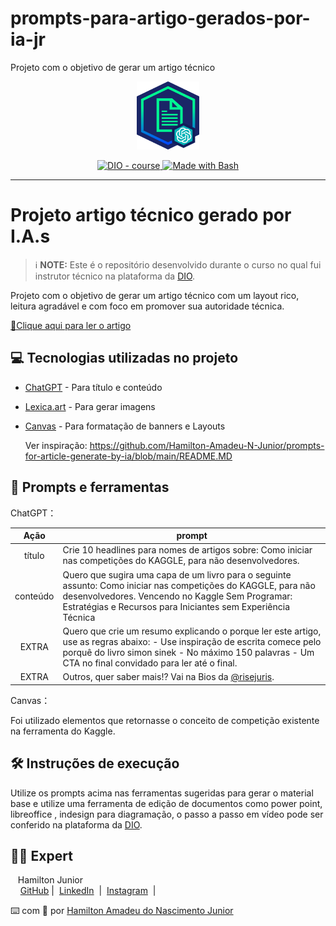 # prompts-para-artigo-gerados-por-ia-jr
Projeto com o objetivo de gerar um artigo técnico

<p align="center">
    <img width="100" src="https://github.com/Hamilton-Amadeu-N-Junior/prompts-para-artigo-gerados-por-ia-jr/blob/main/banner.png">
</p>

<p align="center">
  <a href="https://dio.me/"><img src="https://img.shields.io/badge/DIO-Course-28DA77?logo=youtube" alt="DIO - course">
  </a>
  <a href="https://www.gnu.org/software/bash/" title="Go to Bash homepage"><img src="https://img.shields.io/badge/Prompt-Project-blue?logo=gnu-bash&amp;logoColor=white" alt="Made with Bash">
  </a>
</p>

-------

# Projeto artigo técnico gerado por I.A.s


 > ℹ️ **NOTE:** Este é o repositório desenvolvido durante o curso no qual fui instrutor técnico na plataforma da [DIO](https://dio.me).


Projeto com o objetivo de gerar um artigo técnico com um layout rico, leitura agradável e com foco em promover sua autoridade técnica.

<a href="https://web.dio.me/articles/diretivas-estruturais-versus-diretivas-de-atributo-qual-usar-no-angular?back=%2Farticles&page=1&order=oldest#state=044ab194-1e3a-4b8e-95fe-c0f6b3b5260e&session_state=efdc9591-d6fe-4d79-ae97-e58af45061da&code=5ac231e4-c722-46c3-bb7f-32ce5363fb78.efdc9591-d6fe-4d79-ae97-e58af45061da.a889d5a2-0d02-46df-83a5-28a1b4ac39ab" title="View PDF now"> 📕Clique aqui para ler o artigo</a>

## 💻 Tecnologias utilizadas no projeto

- [ChatGPT](https://chat.openai.com/) - Para título e conteúdo
- [Lexica.art](https://lexica.art/) - Para gerar imagens
- [Canvas](https://www.canva.com/) - Para formatação de banners e Layouts

  Ver inspiração:
  https://github.com/Hamilton-Amadeu-N-Junior/prompts-for-article-generate-by-ia/blob/main/README.MD

## 📄 Prompts e ferramentas


ChatGPT：

|   Ação   | prompt                                                                                                                                                                                                                                                                         |
| :------: | ------------------------------------------------------------------------------------------------------------------------------------------------------------------------------------------------------------------------------------------------------------------------------ |
|  título  | Crie 10 headlines para nomes de artigos sobre: Como iniciar nas competições do KAGGLE, para não desenvolvedores.                                                                                                                                            |
| conteúdo | Quero que sugira uma capa de um livro para o seguinte assunto: Como iniciar nas competições do KAGGLE, para não desenvolvedores. Vencendo no Kaggle Sem Programar: Estratégias e Recursos para Iniciantes sem Experiência Técnica |
| EXTRA | Quero que crie um resumo explicando o porque ler este artigo, use as regras abaixo:                                            - Use inspiração de escrita comece pelo porquê do livro simon sinek                                                                      - No máximo 150 palavras                                                                                                                 - Um CTA no final convidado para ler até o final. |
| EXTRA | Outros, quer saber mais!? Vai na Bios da [@risejuris](https://www.instagram.com/risejuris/). |

Canvas：

Foi utilizado elementos que retornasse o conceito de competição existente na ferramenta do Kaggle. 

## 🛠️ Instruções de execução

Utilize os prompts acima nas ferramentas sugeridas para gerar o material base e utilize uma ferramenta de edição de documentos como power point, libreoffice , indesign para diagramação, o passo a passo em vídeo pode ser conferido na plataforma da [DIO](https://dio.me).

  ## 👨‍💻 Expert

  <p>&nbsp&nbsp&nbspHamilton Junior<br>
    &nbsp&nbsp&nbsp
    <a href="https://github.com/Hamilton-Amadeu-N-Junior">
    GitHub</a>&nbsp;|&nbsp;
    <a href="https://www.linkedin.com/in/hamilton-nascimento-egjud/">LinkedIn</a>
&nbsp;|&nbsp;
    <a href="https://www.instagram.com/hamiltoonamd/">
    Instagram</a>
&nbsp;|&nbsp;</p>
</p>

⌨️ com 💜 por [Hamilton Amadeu do Nascimento Junior](https://github.com/Hamilton-Amadeu-N-Junior)
